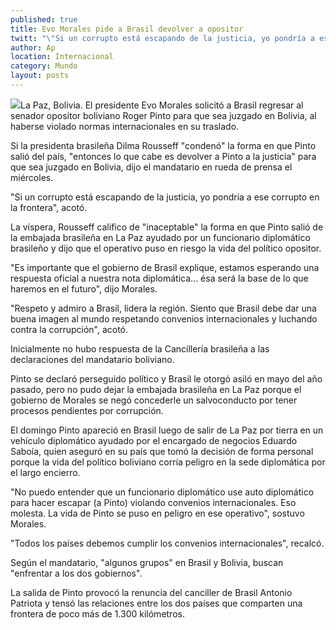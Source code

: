 ```yaml
---
published: true
title: Evo Morales pide a Brasil devolver a opositor
twitt: "\"Si un corrupto está escapando de la justicia, yo pondría a ese corrupto en la frontera\", enfatizó el mandatario."
author: Ap
location: Internacional
category: Mundo
layout: posts
---
```


![](http://i.imgur.com/APSFMl9m.jpg)La Paz, Bolivia. El presidente Evo Morales solicitó a Brasil regresar al senador opositor boliviano Roger Pinto para que sea juzgado en Bolivia, al haberse violado normas internacionales en su traslado.

Si la presidenta brasileña Dilma Rousseff "condenó" la forma en que Pinto salió del país, "entonces lo que cabe es devolver a Pinto a la justicia" para que sea juzgado en Bolivia, dijo el mandatario en rueda de prensa el miércoles.

"Si un corrupto está escapando de la justicia, yo pondría a ese corrupto en la frontera", acotó.

La víspera, Rousseff califico de "inaceptable" la forma en que Pinto salió de la embajada brasileña en La Paz ayudado por un funcionario diplomático brasileño y dijo que el operativo puso en riesgo la vida del político opositor.

"Es importante que el gobierno de Brasil explique, estamos esperando una respuesta oficial a nuestra nota diplomática... ésa será la base de lo que haremos en el futuro", dijo Morales.

"Respeto y admiro a Brasil, lidera la región. Siento que Brasil debe dar una buena imagen al mundo respetando convenios internacionales y luchando contra la corrupción", acotó.

Inicialmente no hubo respuesta de la Cancillería brasileña a las declaraciones del mandatario boliviano.

Pinto se declaró perseguido político y Brasil le otorgó asiló en mayo del año pasado, pero no pudo dejar la embajada brasileña en La Paz porque el gobierno de Morales se negó concederle un salvoconducto por tener procesos pendientes por corrupción.

El domingo Pinto apareció en Brasil luego de salir de La Paz por tierra en un vehículo diplomático ayudado por el encargado de negocios Eduardo Saboía, quien aseguró en su país que tomó la decisión de forma personal porque la vida del político boliviano corría peligro en la sede diplomática por el largo encierro.

"No puedo entender que un funcionario diplomático use auto diplomático para hacer escapar (a Pinto) violando convenios internacionales. Eso molesta. La vida de Pinto se puso en peligro en ese operativo", sostuvo Morales.

"Todos los países debemos cumplir los convenios internacionales", recalcó.

Según el mandatario, "algunos grupos" en Brasil y Bolivia, buscan "enfrentar a los dos gobiernos".

La salida de Pinto provocó la renuncia del canciller de Brasil Antonio Patriota y tensó las relaciones entre los dos países que comparten una frontera de poco más de 1.300 kilómetros.
